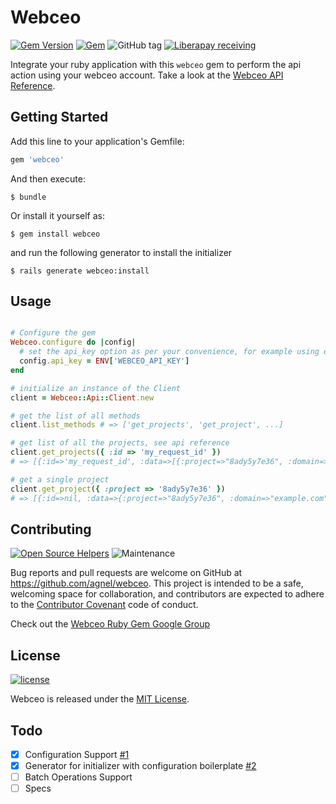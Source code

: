 # Webceo

[![Gem Version](https://badge.fury.io/rb/webceo.svg)][gem_version]
[![Gem](https://img.shields.io/gem/dv/webceo/stable.svg)][gem_downloads]
![GitHub tag](https://img.shields.io/github/tag/agnel/webceo.svg)
[![Liberapay receiving](https://img.shields.io/liberapay/receives/agnelwaghela.svg)][liberapay_donate_link]

[gem_version]: https://badge.fury.io/rb/webceo
[gem_downloads]: https://rubygems.org/gems/webceo
[liberapay_donate_link]: https://liberapay.com/agnelwaghela/donate

Integrate your ruby application with this `webceo` gem to perform the api action using your webceo account. Take a look at the [Webceo API Reference](https://www.webceo.com/api-documentation.htm).

## Getting Started

Add this line to your application's Gemfile:

```ruby
gem 'webceo'
```

And then execute:

    $ bundle

Or install it yourself as:

    $ gem install webceo

and run the following generator to install the initializer

    $ rails generate webceo:install

## Usage

```ruby

# Configure the gem
Webceo.configure do |config|
  # set the api_key option as per your convenience, for example using environment variables
  config.api_key = ENV['WEBCEO_API_KEY']
end

# initialize an instance of the Client
client = Webceo::Api::Client.new

# get the list of all methods
client.list_methods # => ['get_projects', 'get_project', ...]

# get list of all the projects, see api reference
client.get_projects({ :id => 'my_request_id' })
# => [{:id=>'my_request_id', :data=>[{:project=>"8ady5y7e36", :domain=>"example.com", :user=>["user1@yoursite.com", "user2@yoursite.com", ... ]}, {:project=>"asg4563wef", :domain=>"example.com", :user=>["user3@yoursite.com", "user4@yoursite.com", ... ]}], :method=>"get_projects"}]

# get a single project
client.get_project({ :project => '8ady5y7e36' })
# => [{:id=>nil, :data=>{:project=>"8ady5y7e36", :domain=>"example.com", :user=>["user1@yoursite.com", "user2@yoursite.com", ... ]}, :method=>"get_projects"}]

```

## Contributing

[![Open Source Helpers](https://www.codetriage.com/agnel/webceo/badges/users.svg)][open_source_helpers]
![Maintenance](https://img.shields.io/maintenance/yes/2018.svg)

[open_source_helpers]: https://www.codetriage.com/agnel/webceo

Bug reports and pull requests are welcome on GitHub at https://github.com/agnel/webceo. This project is intended to be a safe, welcoming space for collaboration, and contributors are expected to adhere to the [Contributor Covenant](http://contributor-covenant.org) code of conduct.

Check out the [Webceo Ruby Gem Google Group](https://groups.google.com/forum/#!forum/webceo-api-client/)


## License

[![license](https://img.shields.io/github/license/agnel/webceo.svg)][mit_license]

[mit_license]: http://opensource.org/licenses/MIT

Webceo is released under the [MIT License](http://opensource.org/licenses/MIT).

## Todo

- [x] Configuration Support [#1]
- [x] Generator for initializer with configuration boilerplate [#2]
- [ ] Batch Operations Support
- [ ] Specs

[#1]: https://github.com/agnel/webceo/pull/1
[#2]: https://github.com/agnel/webceo/pull/2
